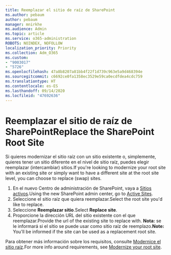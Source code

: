 ```yaml
---
title: Reemplazar el sitio de raíz de SharePoint
ms.author: pebaum
author: pebaum
manager: mnirkhe
ms.audience: Admin
ms.topic: article
ms.service: o365-administration
ROBOTS: NOINDEX, NOFOLLOW
localization_priority: Priority
ms.collection: Adm_O365
ms.custom:
- "9003017"
- "5726"
ms.openlocfilehash: 47a8b8207a81bb4f22f1d739c963e5a9d468394e
ms.sourcegitcommit: c6692ce0fa1358ec3529e59ca0ecdfdea4cdc759
ms.translationtype: HT
ms.contentlocale: es-ES
ms.lasthandoff: 09/14/2020
ms.locfileid: "47692636"
---
```

# <a name="replace-the-sharepoint-root-site"></a><span data-ttu-id="bd01d-102">Reemplazar el sitio de raíz de SharePoint</span><span class="sxs-lookup"><span data-stu-id="bd01d-102">Replace the SharePoint Root Site</span></span>
<span data-ttu-id="bd01d-103">Si quieres modernizar el sitio raíz con un sitio existente o, simplemente, quieres tener un sitio diferente en el nivel de sitio raíz, puedes elegir reemplazar (intercambiar) sitios.</span><span class="sxs-lookup"><span data-stu-id="bd01d-103">If you're looking to modernize your root site with an existing site or simply want to have a different site at the root site level, you can choose to replace (swap) sites.</span></span>

1. <span data-ttu-id="bd01d-104">En el nuevo Centro de administración de SharePoint, vaya a [Sitios activos](https://admin.microsoft.com/sharepoint?page=siteManagement&modern=true).</span><span class="sxs-lookup"><span data-stu-id="bd01d-104">Using the new SharePoint admin center, go to [Active Sites](https://admin.microsoft.com/sharepoint?page=siteManagement&modern=true).</span></span>
2. <span data-ttu-id="bd01d-105">Seleccione el sitio raíz que quiera reemplazar.</span><span class="sxs-lookup"><span data-stu-id="bd01d-105">Select the root site you'd like to replace.</span></span>
3. <span data-ttu-id="bd01d-106">Seleccione **Reemplazar sitio**.</span><span class="sxs-lookup"><span data-stu-id="bd01d-106">Select **Replace site**.</span></span>
4. <span data-ttu-id="bd01d-107">Proporcione la dirección URL del sitio existente con el que reemplazar.</span><span class="sxs-lookup"><span data-stu-id="bd01d-107">Provide the url of the existing site to replace with.</span></span> <span data-ttu-id="bd01d-108">**Nota:** se le informará si el sitio se puede usar como sitio raíz de reemplazo.</span><span class="sxs-lookup"><span data-stu-id="bd01d-108">**Note:** You'll be informed if the site can be used as a replacement root site.</span></span>

<span data-ttu-id="bd01d-109">Para obtener más información sobre los requisitos, consulte [Modernice el sitio raíz](https://docs.microsoft.com/sharepoint/modern-root-site).</span><span class="sxs-lookup"><span data-stu-id="bd01d-109">For more info around requirements, see [Modernize your root site](https://docs.microsoft.com/sharepoint/modern-root-site).</span></span>